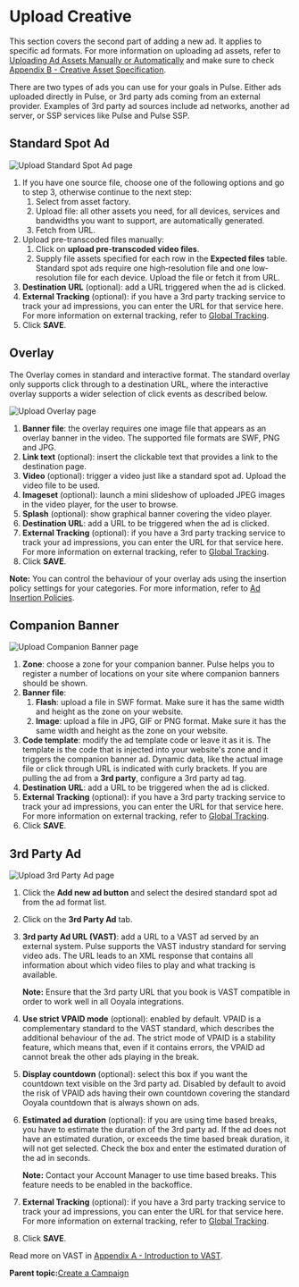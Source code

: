 # Upload Creative

This section covers the second part of adding a new ad. It applies to specific ad formats. For more information on uploading ad assets, refer to [Uploading Ad Assets Manually or Automatically](uploading_ad_assets.md) and make sure to check [Appendix B - Creative Asset Specification](appendix_b.md).

There are two types of ads you can use for your goals in Pulse. Either ads uploaded directly in Pulse, or 3rd party ads coming from an external provider. Examples of 3rd party ad sources include ad networks, another ad server, or SSP services like Pulse and Pulse SSP.

## Standard Spot Ad

![Upload Standard Spot Ad page](../../image/pulse_campaigns_add_standard_spot_ad.png)

1.  If you have one source file, choose one of the following options and go to step 3, otherwise continue to the next step:
    1.  Select from asset factory.
    2.  Upload file: all other assets you need, for all devices, services and bandwidths you want to support, are automatically generated.
    3.  Fetch from URL.
2.  Upload pre-transcoded files manually:
    1.  Click on **upload pre-transcoded video files**.
    2.  Supply file assets specified for each row in the **Expected files** table. Standard spot ads require one high‐resolution file and one low‐resolution file for each device. Upload the file or fetch it from URL.
3.  **Destination URL** \(optional\): add a URL triggered when the ad is clicked.
4.  **External Tracking** \(optional\): if you have a 3rd party tracking service to track your ad impressions, you can enter the URL for that service here. For more information on external tracking, refer to [Global Tracking](settings.md#global_tracking).
5.  Click **SAVE**.

## Overlay

The Overlay comes in standard and interactive format. The standard overlay only supports click through to a destination URL, where the interactive overlay supports a wider selection of click events as described below.

![Upload Overlay page](../../image/pulse_campaigns_add_overlay_ad.png)

1.  **Banner file**: the overlay requires one image file that appears as an overlay banner in the video. The supported file formats are SWF, PNG and JPG.
2.  **Link text** \(optional\): insert the clickable text that provides a link to the destination page.
3.  **Video** \(optional\): trigger a video just like a standard spot ad. Upload the video file to be used.
4.  **Imageset** \(optional\): launch a mini slideshow of uploaded JPEG images in the video player, for the user to browse.
5.  **Splash** \(optional\): show graphical banner covering the video player.
6.  **Destination URL**: add a URL to be triggered when the ad is clicked.
7.  **External Tracking** \(optional\): if you have a 3rd party tracking service to track your ad impressions, you can enter the URL for that service here. For more information on external tracking, refer to [Global Tracking](settings.md#global_tracking).
8.  Click **SAVE**.

**Note:** You can control the behaviour of your overlay ads using the insertion policy settings for your categories. For more information, refer to [Ad Insertion Policies](ad_insertion_policies.md).

## Companion Banner

![Upload Companion Banner page](../../image/pulse_campaigns_add_companion_banner_ad.png)

1.  **Zone**: choose a zone for your companion banner. Pulse helps you to register a number of locations on your site where companion banners should be shown.
2.  **Banner file**:
    1.  **Flash**: upload a file in SWF format. Make sure it has the same width and height as the zone on your website.
    2.  **Image**: upload a file in JPG, GIF or PNG format. Make sure it has the same width and height as the zone on your website.
3.  **Code template**: modify the ad template code or leave it as it is. The template is the code that is injected into your website's zone and it triggers the companion banner ad. Dynamic data, like the actual image file or click through URL is indicated with curly brackets. If you are pulling the ad from a **3rd party**, configure a 3rd party ad tag.
4.  **Destination URL**: add a URL to be triggered when the ad is clicked.
5.  **External Tracking** \(optional\): if you have a 3rd party tracking service to track your ad impressions, you can enter the URL for that service here. For more information on external tracking, refer to [Global Tracking](settings.md#global_tracking).
6.  Click **SAVE**.

## 3rd Party Ad

![Upload 3rd Party Ad page](../../image/pulse_campaigns_add_3rd_party_ad.png)

1.  Click the **Add new ad button** and select the desired standard spot ad from the ad format list.
2.  Click on the **3rd Party Ad** tab.
3.  **3rd party Ad URL \(VAST\)**: add a URL to a VAST ad served by an external system. Pulse supports the VAST industry standard for serving video ads. The URL leads to an XML response that contains all information about which video files to play and what tracking is available.

    **Note:** Ensure that the 3rd party URL that you book is VAST compatible in order to work well in all Ooyala integrations.

4.  **Use strict VPAID mode** \(optional\): enabled by default. VPAID is a complementary standard to the VAST standard, which describes the additional behaviour of the ad. The strict mode of VPAID is a stability feature, which means that, even if it contains errors, the VPAID ad cannot break the other ads playing in the break.
5.  **Display countdown** \(optional\): select this box if you want the countdown text visible on the 3rd party ad. Disabled by default to avoid the risk of VPAID ads having their own countdown covering the standard Ooyala countdown that is always shown on ads.
6.  **Estimated ad duration** \(optional\): if you are using time based breaks, you have to estimate the duration of the 3rd party ad. If the ad does not have an estimated duration, or exceeds the time based break duration, it will not get selected. Check the box and enter the estimated duration of the ad in seconds.

    **Note:** Contact your Account Manager to use time based breaks. This feature needs to be enabled in the backoffice.

7.  **External Tracking** \(optional\): if you have a 3rd party tracking service to track your ad impressions, you can enter the URL for that service here. For more information on external tracking, refer to [Global Tracking](settings.md#global_tracking).
8.  Click **SAVE**.

Read more on VAST in [Appendix A - Introduction to VAST](appendix_a.md).

**Parent topic:**[Create a Campaign](../../../oadtech/ad_serving/ug/create_a_campaign.md)

